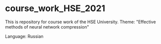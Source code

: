 # course_work_HSE_2021
This is repository for course work of the HSE University. Theme: "Effective methods of neural network compression"

Language: Russian
